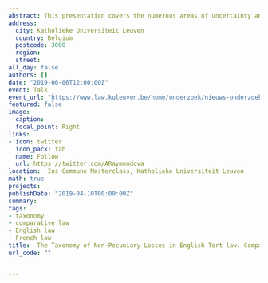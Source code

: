 ```yaml
---
abstract: This presentation covers the numerous areas of uncertainty and confusion due to a lack of systematic review and a disorderly expansion of numerous heads of non-pecuniary losses, focusing on English law, but also adopting a comparative perspective that employs French law as a ‘comparator’. Additionally, to achieve a clear picture of the current structure of the law it is fundamental to develop a secondary line of research focused on terminology. It would be impossible to analyse the coherency of current categories without some stability of what is meant by words such as wrong, loss, harm and damage in England, as well as dommage and préjudice in France. Critically, it is possible to see that on a daily basis the courts of these two jurisdictions award damages for pain and suffering, loss of reputation, etc. Yet, to make sense of these heads of losses at a taxonomic level, one must delve into the structure of tort law. In some cases, the system seems to operate in a two-tier (or bipolar) way, where the wrong and the concrete consequential losses that flow from it are conceptually separated. In other cases, it is possible to see the operation of a unipolar or normative model where the infringement of a protected interest is also the loss (although an ‘abstract’ one), which ultimately conflates wrong and loss. Frequently, these two models are used at the same time by the courts, thus creating potential overlaps between them. This piece will focus on the preliminary conclusions drawn from the research done into the three thematic areas of great importance for such endeavor, among other reasons due to the sheer volume of cases they represent, which are personal injury, the protection of privacy and defamation. The next academic year will be devoted to explore the issue of the functions of nonpecuniary losses, terminology, and the formulation of an alternative taxonomy.
address:
  city: Katholieke Universiteit Leuven
  country: Belgium
  postcode: 3000
  region: 
  street: 
all_day: false
authors: []
date: "2019-06-06T12:00:00Z"
event: Talk
event_url: "https://www.law.kuleuven.be/home/onderzoek/nieuws-onderzoek/ius-commune-masterclass-6-7-june-2019-leuven"
featured: false
image:
  caption: 
  focal_point: Right
links:
- icon: twitter
  icon_pack: fab
  name: Follow
  url: https://twitter.com/ARaymondova
location:  Ius Commune Masterclass, Katholieke Universiteit Leuven
math: true
projects:
publishDate: "2019-04-10T00:00:00Z"
summary: 
tags:
- taxonomy
- comparative law
- English law
- French law
title:  The Taxonomy of Non-Pecuniary Losses in English Tort law. Comparative Remarks From The Perspective of French Law
url_code: ""


---
```


